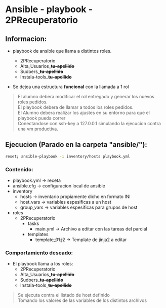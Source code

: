 # Ansible - playbook - 2PRecuperatorio

## Informacion:
- playbook de ansible que llama a distintos roles.
	- 2PRecuperatorio
	- Alta_Usuarios_~~**tu-apellido**~~
	- Sudoers_~~**tu-apellido**~~
	- Instala-tools_~~**tu-apellido**~~
	
- Se dejea una estructura **funcional** con la llamada a 1 rol

> El alumno debera modificar el rol entregado y generar los nuevos roles pedidos. </br>
> El playbook debera de llamar a todos los roles pedidos.</br>
> El Alumno debera realizar los ajustes en su entorno para que el playbook pueda correr</br>
> Conectandose con ssh-key a 127.0.0.1 simulando la ejecucion contra una vm productiva.</br>


## Ejecucion (Parado en la carpeta "ansible/"):
```sh
reset; ansible-playbook -i inventory/hosts playbook.yml
```

### Contenido:
- playbook.yml  -> receta 
- ansible.cfg -> configuracion local de ansible
- inventory
	- hosts -> inventario propiamente dicho en formato INI
	- host_vars  -> variables espesificas a un host
	- group_vars -> variables espesificas para grupos de host
- roles
	- 2PRecuperatorio
		- tasks
			- main.yml  -> Archivo a editar con las tareas del parcial
		- templates
			- ~~template_01.j2~~  -> Template de jinja2 a editar
	

### Comportamiento deseado:
- El playbook llama a los roles: 
	- 2PRecuperatorio
	- Alta_Usuarios_~~**tu-apellido**~~
	- Sudoers_~~**tu-apellido**~~
	- Instala-tools_~~**tu-apellido**~~
> Se ejecuta contra el listado de host definido </br>
> Tomando los valores de las variables de los distintos archivos </br>
 